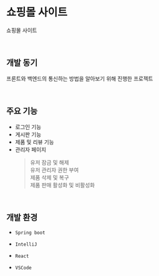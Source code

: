 # 쇼핑몰 사이트

쇼핑몰 사이트

<br/>

 ## 개발 동기

프론트와 백엔드의 통신하는 방법을 알아보기 위해 진행한 프로젝트

<br/>

## 주요 기능

- 로그인 기능
- 게시판 기능
- 제품 및 리뷰 기능
- 관리자 페이지
  > 유저 잠금 및 해제<br/>
  > 유저 관리자 권한 부여<br/>
  > 제품 삭제 및 복구<br/>
  > 제품 판매 활성화 및 비활성화<br/>

<br/>

## 개발 환경

- `Spring boot`
- `IntelliJ`

- `React`
- `VSCode`
